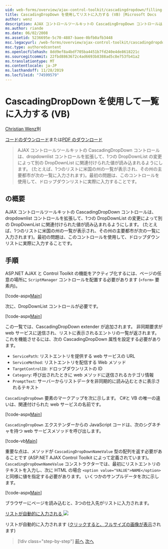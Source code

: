 ```yaml
---
uid: web-forms/overview/ajax-control-toolkit/cascadingdropdown/filling-a-list-using-cascadingdropdown-vb
title: CascadingDropDown を使用してリストに入力する (VB) |Microsoft Docs
author: wenz
description: AJAX コントロールツールキットの CascadingDropDown コントロールは、dropdownlist コントロールを拡張して、1つの DropDownList の変更によって anoth に関連付けられた値が読み込まれるようにします。
ms.author: riande
ms.date: 06/02/2008
ms.assetid: 5236695e-5c70-4887-baee-0bfb0afb3448
msc.legacyurl: /web-forms/overview/ajax-control-toolkit/cascadingdropdown/filling-a-list-using-cascadingdropdown-vb
msc.type: authoredcontent
ms.openlocfilehash: 8dd9ef8a4bdf705ba4451b7fd240e4de8618221c
ms.sourcegitcommit: 22fbd8863672c4ad6693b8388ad5c8e753fb41a2
ms.translationtype: MT
ms.contentlocale: ja-JP
ms.lasthandoff: 11/28/2019
ms.locfileid: "74599579"
---
```

# <a name="filling-a-list-using-cascadingdropdown-vb"></a>CascadingDropDown を使用して一覧に入力する (VB)

[Christian Wenz](https://github.com/wenz)別

[コードのダウンロード](https://download.microsoft.com/download/9/0/7/907760b1-2c60-4f81-aeb6-ca416a573b0d/cascadingdropdown0.vb.zip)または[PDF のダウンロード](https://download.microsoft.com/download/2/d/c/2dc10e34-6983-41d4-9c08-f78f5387d32b/cascadingdropdown0VB.pdf)

> AJAX コントロールツールキットの CascadingDropDown コントロールは、dropdownlist コントロールを拡張して、1つの DropDownList の変更によって別の DropDownList に関連付けられた値が読み込まれるようにします。 (たとえば、1つのリストに米国の州の一覧が表示され、その州の主要都市が次の一覧に入力されます)。最初の問題は、このコントロールを使用して、ドロップダウンリストに実際に入力することです。

## <a name="overview"></a>の概要

AJAX コントロールツールキットの CascadingDropDown コントロールは、dropdownlist コントロールを拡張して、1つの DropDownList の変更によって別の DropDownList に関連付けられた値が読み込まれるようにします。 (たとえば、1つのリストに米国の州の一覧が表示され、その州の主要都市が次の一覧に入力されます)。最初の問題は、このコントロールを使用して、ドロップダウンリストに実際に入力することです。

## <a name="steps"></a>手順

ASP.NET AJAX と Control Toolkit の機能をアクティブ化するには、ページの任意の場所に `ScriptManager` コントロールを配置する必要があります (`<form>` 要素内)。

[!code-aspx[Main](filling-a-list-using-cascadingdropdown-vb/samples/sample1.aspx)]

次に、DropDownList コントロールが必要です。

[!code-aspx[Main](filling-a-list-using-cascadingdropdown-vb/samples/sample2.aspx)]

この一覧では、CascadingDropDown extender が追加されます。 非同期要求が web サービスに送信され、リストに表示されるエントリの一覧が返されます。 これを機能させるには、次の CascadingDropDown 属性を設定する必要があります。

- `ServicePath`: リストエントリを提供する web サービスの URL
- `ServiceMethod`: リストエントリを配信する Web メソッド
- `TargetControlID`: ドロップダウンリストの ID
- `Category`: 呼び出されたときに web メソッドに送信されるカテゴリ情報
- `PromptText`: サーバーからリストデータを非同期的に読み込むときに表示されるテキスト

`CascadingDropDown` 要素のマークアップを次に示します。 C#と VB の唯一の違いは、関連付けられた web サービスの名前です。

[!code-aspx[Main](filling-a-list-using-cascadingdropdown-vb/samples/sample3.aspx)]

`CascadingDropDown` エクステンダーからの JavaScript コードは、次のシグネチャを持つ web サービスメソッドを呼び出します。

[!code-vb[Main](filling-a-list-using-cascadingdropdown-vb/samples/sample4.vb)]

重要な点は、メソッドが `CascadingDropDownNameValue` 型の配列を返す必要があることです (ASP.NET AJAX Control Toolkit によって定義されています)。 `CascadingDropDownNameValue` コンストラクターでは、最初にリストエントリのテキストを入力し、次に HTML の場合 `<option value="VALUE">NAME</option>` と同様に値を指定する必要があります。 いくつかのサンプルデータを次に示します。

[!code-aspx[Main](filling-a-list-using-cascadingdropdown-vb/samples/sample5.aspx)]

ブラウザーにページを読み込むと、3つの仕入先がリストに入力されます。

[リストが自動的に入力される ![](filling-a-list-using-cascadingdropdown-vb/_static/image2.png)](filling-a-list-using-cascadingdropdown-vb/_static/image1.png)

リストが自動的に入力されます ([クリックすると、フルサイズの画像が表示](filling-a-list-using-cascadingdropdown-vb/_static/image3.png)されます)

> [!div class="step-by-step"]
> [前へ](using-auto-postback-with-cascadingdropdown-cs.md)
> [次へ](using-cascadingdropdown-with-a-database-vb.md)
